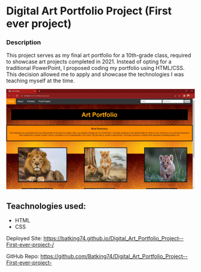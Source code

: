 # Digital Art Portfolio Project (First ever project)

### Description
This project serves as my final art portfolio for a 10th-grade class, required to showcase art projects completed in 2021. Instead of opting for a traditional PowerPoint, I proposed coding my portfolio using HTML/CSS. This decision allowed me to apply and showcase the technologies I was teaching myself at the time.

![Image of Nazir's Art Portfolio landing page](./IMG/Art_Portfolio_Project.webp)

## Teachnologies used:
- HTML
- CSS


Deployed Site: https://batking74.github.io/Digital_Art_Portfolio_Project--First-ever-project-/

GitHub Repo: https://github.com/Batking74/Digital_Art_Portfolio_Project--First-ever-project-
